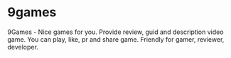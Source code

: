 # 9games
9Games - Nice games for you. Provide review, guid and description video game. You can play, like, pr and share game. Friendly for gamer, reviewer, developer.
